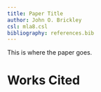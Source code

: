 ```yaml
---
title: Paper Title
author: John O. Brickley
csl: mla8.csl
bibliography: references.bib
---
```


This is where the paper goes.

# Works Cited #
